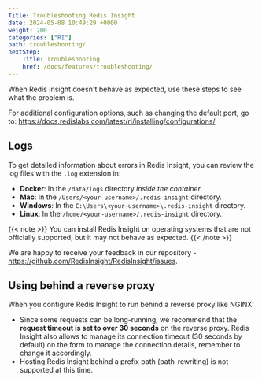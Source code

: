 ```yaml
---
Title: Troubleshooting Redis Insight
date: 2024-05-08 10:49:29 +0000
weight: 200
categories: ["RI"]
path: troubleshooting/
nextStep:
    Title: Troubleshooting
    href: /docs/features/troubleshooting/
---
```

When Redis Insight doesn't behave as expected, use these steps to see what the problem is.

For additional configuration options, such as changing the default port, go to: https://docs.redislabs.com/latest/ri/installing/configurations/

## Logs

To get detailed information about errors in Redis Insight, you can review the log files with the `.log` extension in:

- **Docker**: In the `/data/logs` directory *inside the container*.
- **Mac**: In the `/Users/<your-username>/.redis-insight` directory.
- **Windows**: In the `C:\Users\<your-username>\.redis-insight` directory.
- **Linux**: In the `/home/<your-username>/.redis-insight` directory.

{{< note >}}
You can install Redis Insight on operating systems that are not officially supported, but it may not behave as expected.
{{< /note >}}

We are happy to receive your feedback in our repository - https://github.com/RedisInsight/RedisInsight/issues.

## Using behind a reverse proxy

When you configure Redis Insight to run behind a reverse proxy like NGINX:

- Since some requests can be long-running, we recommend that the **request timeout is set to over 30 seconds** on the reverse proxy. Redis Insight also allows to manage its connection timeout (30 seconds by default) on the form to manage the connection details, remember to change it accordingly.
- Hosting Redis Insight behind a prefix path (path-rewriting) is not supported at this time.
